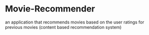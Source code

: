 # Movie-Recommender
an application that recommends movies based on the user ratings for previous movies (content based recommendation system)
